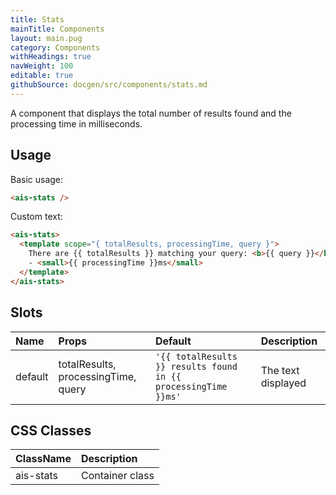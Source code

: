 ```yaml
---
title: Stats
mainTitle: Components
layout: main.pug
category: Components
withHeadings: true
navWeight: 100
editable: true
githubSource: docgen/src/components/stats.md
---
```


A component that displays the total number of results found and the processing time in milliseconds.

## Usage

Basic usage:

```html
<ais-stats />
```

Custom text:

```html
<ais-stats>
  <template scope="{ totalResults, processingTime, query }">
    There are {{ totalResults }} matching your query: <b>{{ query }}</b>
    - <small>{{ processingTime }}ms</small>
  </template>
</ais-stats>
```

## Slots

| Name    | Props                               | Default                                                        | Description        |
|:--------|:------------------------------------|:---------------------------------------------------------------|:-------------------|
| default | totalResults, processingTime, query | `'{{ totalResults }} results found in {{ processingTime }}ms'` | The text displayed |


## CSS Classes

| ClassName | Description     |
|:----------|:----------------|
| ais-stats | Container class |
